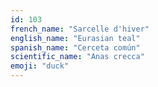 ```yaml
---
id: 103
french_name: "Sarcelle d'hiver"
english_name: "Eurasian teal"
spanish_name: "Cerceta común"
scientific_name: "Anas crecca"
emoji: "duck"
---
```

